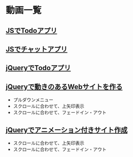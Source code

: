 # 動画一覧

##  <a href="https://www.youtube.com/playlist?list=PL3VkGDXHJEJql02DupH_mauvkx02Hc2T-" target="_blank">JSでTodoアプリ</a>
##  <a href="https://www.youtube.com/playlist?list=PL3VkGDXHJEJrLTghHCRaiuJ2OFzUwQ3HJ" target="_blank">JSでチャットアプリ</a>
##  <a href="https://www.youtube.com/playlist?list=PL3VkGDXHJEJop81111jsh4JGThwb28aCK" target="_blank">jQueryでTodoアプリ</a>
##  <a href="https://www.youtube.com/playlist?list=PL3VkGDXHJEJon1zIWB7H54S6VVxKZvfXK" target="_blank">jQueryで動きのあるWebサイトを作る</a>
  - プルダウンメニュー
  - スクロールに合わせて、上矢印表示
  - スクロールに合わせて、フェードイン・アウト
##  <a href="https://www.youtube.com/playlist?list=PL3VkGDXHJEJp1GbPK-E0gyoSajzbtCKVz" target="_blank">jQueryでアニメーション付きサイト作成</a>
  - スクロールに合わせて、上矢印表示
  - スクロールに合わせて、フェードイン・アウト
  
